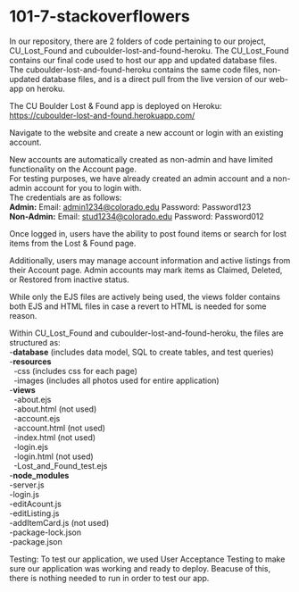 # 101-7-stackoverflowers

In our repository, there are 2 folders of code pertaining to our project, CU_Lost_Found and cuboulder-lost-and-found-heroku. The CU_Lost_Found contains our final code used to host our app and updated database files. The cuboulder-lost-and-found-heroku contains the same code files, non-updated database files, and is a direct pull from the live version of our web-app on heroku. 

The CU Boulder Lost & Found app is deployed on Heroku: https://cuboulder-lost-and-found.herokuapp.com/

Navigate to the website and create a new account or login with an existing account. 

New accounts are automatically created as non-admin and have limited functionality on the Account page.<br>
For testing purposes, we have already created an admin account and a non-admin account for you to login with.<br>
The credentials are as follows:<br>
<b>Admin:</b> Email: admin1234@colorado.edu Password: Password123<br>
<b>Non-Admin:</b> Email: stud1234@colorado.edu Password: Password012

Once logged in, users have the ability to post found items or search for lost items from the Lost & Found page.

Additionally, users may manage account information and active listings from their Account page. Admin accounts may mark items as Claimed, Deleted, or Restored from inactive status.

While only the EJS files are actively being used, the views folder contains both EJS and HTML files in case a revert to HTML is needed for some reason.

Within CU_Lost_Found and cuboulder-lost-and-found-heroku, the files are structured as:<br>
-<b>database</b> (includes data model, SQL to create tables, and test queries)<br>
-<b>resources</b><br>
&nbsp;&nbsp;-css (includes css for each page)<br>
&nbsp;&nbsp;-images (includes all photos used for entire application)<br>
-<b>views</b><br>
&nbsp;&nbsp;-about.ejs<br>
&nbsp;&nbsp;-about.html (not used)<br>
&nbsp;&nbsp;-account.ejs<br>
&nbsp;&nbsp;-account.html (not used)<br>
&nbsp;&nbsp;-index.html (not used)<br>
&nbsp;&nbsp;-login.ejs<br>
&nbsp;&nbsp;-login.html (not used)<br>
&nbsp;&nbsp;-Lost_and_Found_test.ejs<br>
-<b>node_modules</b><br>
-server.js<br>
-login.js<br>
-editAcount.js<br>
-editListing.js<br>
-addItemCard.js (not used)<br>
-package-lock.json<br>
-package.json<br>

Testing:
To test our application, we used User Acceptance Testing to make sure our application was working and ready to deploy. Beacuse of this, there is nothing needed to run in order to test our app.
